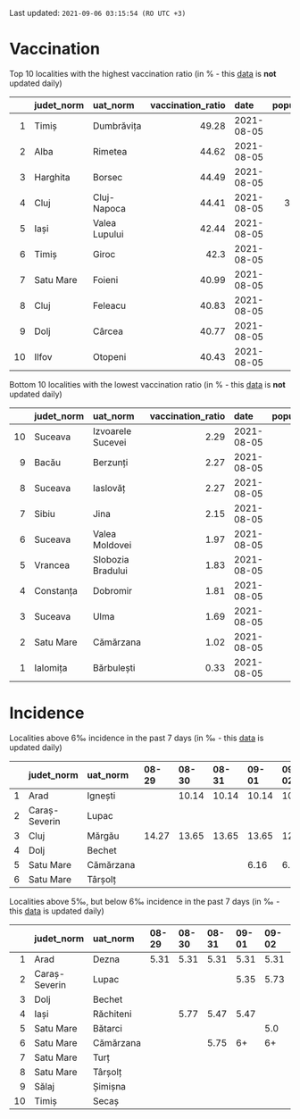 Last updated: `2021-09-06 03:15:54 (RO UTC +3)`  
# Vaccination  
Top 10 localities with the highest vaccination ratio (in % - this [data](https://vaccinare-covid.gov.ro/situatia-vaccinarii-in-romania/) is **not** updated daily)  
  
|    | judet_norm   | uat_norm      |   vaccination_ratio | date       |   population |   dose_1 |
|---:|:-------------|:--------------|--------------------:|:-----------|-------------:|---------:|
|  1 | Timiș        | Dumbrăvița    |               49.28 | 2021-08-05 |        14668 |     7228 |
|  2 | Alba         | Rimetea       |               44.62 | 2021-08-05 |         1013 |      452 |
|  3 | Harghita     | Borsec        |               44.49 | 2021-08-05 |         2675 |     1190 |
|  4 | Cluj         | Cluj-Napoca   |               44.41 | 2021-08-05 |       327272 |   145341 |
|  5 | Iași         | Valea Lupului |               42.44 | 2021-08-05 |        10086 |     4280 |
|  6 | Timiș        | Giroc         |               42.3  | 2021-08-05 |        17954 |     7595 |
|  7 | Satu Mare    | Foieni        |               40.99 | 2021-08-05 |         1932 |      792 |
|  8 | Cluj         | Feleacu       |               40.83 | 2021-08-05 |         4134 |     1688 |
|  9 | Dolj         | Cârcea        |               40.77 | 2021-08-05 |         2838 |     1157 |
| 10 | Ilfov        | Otopeni       |               40.43 | 2021-08-05 |        18314 |     7404 |
  
Bottom 10 localities with the lowest vaccination ratio (in % - this [data](https://vaccinare-covid.gov.ro/situatia-vaccinarii-in-romania/) is **not** updated daily)  
  
|    | judet_norm   | uat_norm          |   vaccination_ratio | date       |   population |   dose_1 |
|---:|:-------------|:------------------|--------------------:|:-----------|-------------:|---------:|
| 10 | Suceava      | Izvoarele Sucevei |                2.29 | 2021-08-05 |         2143 |       49 |
|  9 | Bacău        | Berzunți          |                2.27 | 2021-08-05 |         5279 |      120 |
|  8 | Suceava      | Iaslovăț          |                2.27 | 2021-08-05 |         4721 |      107 |
|  7 | Sibiu        | Jina              |                2.15 | 2021-08-05 |         3671 |       79 |
|  6 | Suceava      | Valea Moldovei    |                1.97 | 2021-08-05 |         4680 |       92 |
|  5 | Vrancea      | Slobozia Bradului |                1.83 | 2021-08-05 |         8807 |      161 |
|  4 | Constanța    | Dobromir          |                1.81 | 2021-08-05 |         3702 |       67 |
|  3 | Suceava      | Ulma              |                1.69 | 2021-08-05 |         2242 |       38 |
|  2 | Satu Mare    | Cămărzana         |                1.02 | 2021-08-05 |         2346 |       24 |
|  1 | Ialomița     | Bărbulești        |                0.33 | 2021-08-05 |         7599 |       25 |
  
# Incidence  
Localities above 6‰ incidence in the past 7 days (in ‰ - this [data](https://data.gov.ro/dataset/transparenta-covid) is updated daily)  
  
|    | judet_norm    | uat_norm   | 08-29   | 08-30   | 08-31   | 09-01   | 09-02   | 09-03   |   09-04 |
|---:|:--------------|:-----------|:--------|:--------|:--------|:--------|:--------|:--------|--------:|
|  1 | Arad          | Ignești    |         | 10.14   | 10.14   | 10.14   | 10.14   | 10.14   |   10.14 |
|  2 | Caraș-Severin | Lupac      |         |         |         |         |         | 6.11    |    6.49 |
|  3 | Cluj          | Mărgău     | 14.27   | 13.65   | 13.65   | 13.65   | 12.41   | 11.17   |   10.55 |
|  4 | Dolj          | Bechet     |         |         |         |         |         |         |    6.18 |
|  5 | Satu Mare     | Cămărzana  |         |         |         | 6.16    | 6.57    | 7.39    |    7.39 |
|  6 | Satu Mare     | Târșolț    |         |         |         |         |         |         |    7.25 |
  
Localities above 5‰, but below 6‰ incidence in the past 7 days (in ‰ - this [data](https://data.gov.ro/dataset/transparenta-covid) is updated daily)  
  
|    | judet_norm    | uat_norm   | 08-29   | 08-30   | 08-31   | 09-01   | 09-02   | 09-03   | 09-04   |
|---:|:--------------|:-----------|:--------|:--------|:--------|:--------|:--------|:--------|:--------|
|  1 | Arad          | Dezna      | 5.31    | 5.31    | 5.31    | 5.31    | 5.31    | 5.31    |         |
|  2 | Caraș-Severin | Lupac      |         |         |         | 5.35    | 5.73    | 6+      | 6+      |
|  3 | Dolj          | Bechet     |         |         |         |         |         | 5.52    | 6+      |
|  4 | Iași          | Răchiteni  |         | 5.77    | 5.47    | 5.47    |         |         |         |
|  5 | Satu Mare     | Bătarci    |         |         |         |         | 5.0     |         |         |
|  6 | Satu Mare     | Cămărzana  |         |         | 5.75    | 6+      | 6+      | 6+      | 6+      |
|  7 | Satu Mare     | Turț       |         |         |         |         |         |         | 5.11    |
|  8 | Satu Mare     | Târșolț    |         |         |         |         |         | 5.05    | 6+      |
|  9 | Sălaj         | Șimișna    |         |         |         |         |         |         | 5.08    |
| 10 | Timiș         | Secaș      |         |         |         |         |         | 5.13    | 5.13    |
